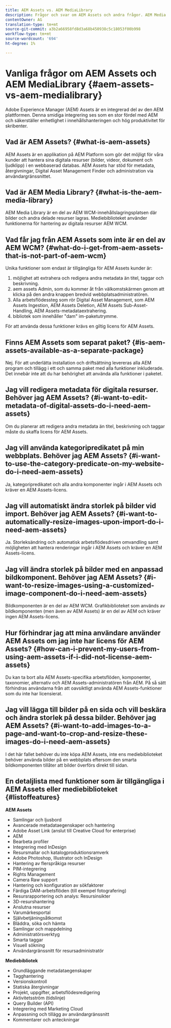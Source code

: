 ```yaml
---
title: AEM Assets vs. AEM MediaLibrary
description: Frågor och svar om AEM Assets och andra frågor. AEM Media Library, inklusive skillnaderna mellan de båda.
contentOwner: AG
translation-type: tm+mt
source-git-commit: a3b2a66958fd8d3a68b450938c5c18053f00b998
workflow-type: tm+mt
source-wordcount: '694'
ht-degree: 1%

---
```



# Vanliga frågor om AEM Assets och AEM MediaLibrary {#aem-assets-vs-aem-medialibrary}

Adobe Experience Manager (AEM) Assets är en integrerad del av den AEM plattformen. Denna smidiga integrering ses som en stor fördel med AEM och säkerställer enhetlighet i innehållshanteringen och hög produktivitet för skribenter.

## Vad är AEM Assets? {#what-is-aem-assets}

AEM Assets är en applikation på AEM Platform som gör det möjligt för våra kunder att hantera sina digitala resurser (bilder, videor, dokument och ljudklipp) i en webbaserad databas. AEM Assets har stöd för metadata, återgivningar, Digital Asset Management Finder och administration via användargränssnittet.

## Vad är AEM Media Library? {#what-is-the-aem-media-library}

AEM Media Library är en del av AEM WCM-innehållslagringsplatsen där bilder och andra delade resurser lagras. Mediebiblioteket använder funktionerna för hantering av digitala resurser AEM WCM.

## Vad får jag från AEM Assets som inte är en del av AEM WCM? {#what-do-i-get-from-aem-assets-that-is-not-part-of-aem-wcm}

Unika funktioner som endast är tillgängliga för AEM Assets kunder är:

1. möjlighet att extrahera och redigera andra metadata än titel, taggar och beskrivning.
1. aem assets Admin, som du kommer åt från välkomstskärmen genom att klicka på den andra knappen bredvid webbplatsadministratören.
1. Alla arbetsflödessteg som rör Digital Asset Management, som AEM Assets Ingestion, AEM Assets Deletion, AEM Assets Sub-Asset-Handling, AEM Assets-metadataextrahering.
1. bibliotek som innehåller &quot;dam&quot; im-paketutrymme.

För att använda dessa funktioner krävs en giltig licens för AEM Assets.

## Finns AEM Assets som separat paket? {#is-aem-assets-available-as-a-separate-package}

Nej. För att underlätta installation och driftsättning levereras alla AEM program och tillägg i ett och samma paket med alla funktioner inkluderade. Det innebär inte att du har behörighet att använda alla funktioner i paketet.

## Jag vill redigera metadata för digitala resurser. Behöver jag AEM Assets? {#i-want-to-edit-metadata-of-digital-assets-do-i-need-aem-assets}

Om du planerar att redigera andra metadata än titel, beskrivning och taggar måste du skaffa licens för AEM Assets.

## Jag vill använda kategoripredikatet på min webbplats. Behöver jag AEM Assets? {#i-want-to-use-the-category-predicate-on-my-website-do-i-need-aem-assets}

Ja, kategoripredikatet och alla andra komponenter ingår i AEM Assets och kräver en AEM Assets-licens.

## Jag vill automatiskt ändra storlek på bilder vid import. Behöver jag AEM Assets? {#i-want-to-automatically-resize-images-upon-import-do-i-need-aem-assets}

Ja. Storleksändring och automatisk arbetsflödesdriven omvandling samt möjligheten att hantera renderingar ingår i AEM Assets och kräver en AEM Assets-licens.

## Jag vill ändra storlek på bilder med en anpassad bildkomponent. Behöver jag AEM Assets? {#i-want-to-resize-images-using-a-customized-image-component-do-i-need-aem-assets}

Bildkomponenten är en del av AEM WCM. Grafikbiblioteket som används av bildkomponenten (men även av AEM Assets) är en del av AEM och kräver ingen AEM Assets-licens.

## Hur förhindrar jag att mina användare använder AEM Assets om jag inte har licens för AEM Assets? {#how-can-i-prevent-my-users-from-using-aem-assets-if-i-did-not-license-aem-assets}

Du kan ta bort alla AEM Assets-specifika arbetsflöden, komponenter, taxonomier, alternativ och AEM Assets-administratören från AEM. På så sätt förhindras användarna från att oavsiktligt använda AEM Assets-funktioner som du inte har licensierat.

## Jag vill lägga till bilder på en sida och vill beskära och ändra storlek på dessa bilder. Behöver jag AEM Assets? {#i-want-to-add-images-to-a-page-and-want-to-crop-and-resize-these-images-do-i-need-aem-assets}

I det här fallet behöver du inte köpa AEM Assets, inte ens mediebiblioteket behöver använda bilder på en webbplats eftersom den smarta bildkomponenten tillåter att bilder överförs direkt till sidan.

## En detaljlista med funktioner som är tillgängliga i AEM Assets eller mediebiblioteket {#listoffeatures}

**AEM Assets**

* Samlingar och ljusbord
* Avancerade metadataegenskaper och hantering
* Adobe Asset Link (anslut till Creative Cloud for enterprise)
* AEM
* Bearbeta profiler
* Integrering med InDesign
* Resursmallar och katalogproduktionsramverk
* Adobe Photoshop, Illustrator och InDesign
* Hantering av flerspråkiga resurser
* PIM-integrering
* Rights Management
* Camera Raw support
* Hantering och konfiguration av sökfaktorer
* Färdiga DAM-arbetsflöden (till exempel fotografering)
* Resursrapportering och analys: Resursinsikter
* 3D-resurshantering
* Anslutna resurser
* Varumärkesportal
* Självbetjäningsåtkomst
* Bläddra, söka och hämta
* Samlingar och mappdelning
* Administratörsverktyg
* Smarta taggar
* Visuell sökning
* Användargränssnitt för resursadministratör

**Mediebibliotek**

* Grundläggande metadataegenskaper
* Tagghantering
* Versionskontroll
* Statiska återgivningar
* Projekt, uppgifter, arbetsflödesredigering
* Aktivitetsström (tidslinje)
* Query Builder (API)
* Integrering med Marketing Cloud
* Anpassning och tillägg av användargränssnitt
* Kommentarer och anteckningar